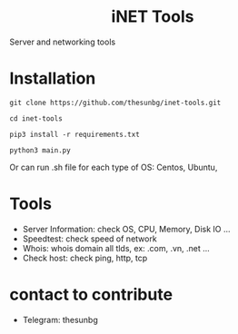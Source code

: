 <h1 align="center">iNET Tools</h1>

<p>Server and networking tools</p>

# Installation
```git clone https://github.com/thesunbg/inet-tools.git```

```cd inet-tools```

```pip3 install -r requirements.txt```

```python3 main.py```

Or can run .sh file for each type of OS: Centos, Ubuntu,

# Tools 

* Server Information: check OS, CPU, Memory, Disk IO ...
* Speedtest: check speed of network
* Whois: whois domain all tlds, ex: .com, .vn, .net ...
* Check host: check ping, http, tcp

# contact to contribute
* Telegram: thesunbg